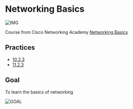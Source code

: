 # Networking Basics

![IMG](https://skillsforall.com/p/ff9e491c-49be-4734-803e-a79e6e83dab1/37d55b0f-dedd-41ca-a33d-65c01569816b/image.png?ut=1649462400000)

Course from Cisco Networking Academy [Networking Basics](https://skillsforall.com/course/networking-basics)

## Practices

- [10.2.3](./practices/10.2.3/README.md)
- [11.2.3](./practices/11.2.3/README.md)

## Goal

To learn the basics of networking

![GOAL](https://skillsforall.com/p/ff9e491c-49be-4734-803e-a79e6e83dab1/badges/badge-images/ec7b044a-3368-4bc3-8eaf-1872a41780b2.png)